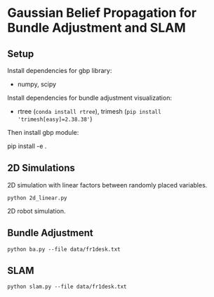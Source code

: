# Gaussian Belief Propagation for Bundle Adjustment and SLAM

## Setup

Install dependencies for gbp library:

- numpy, scipy

Install dependencies for bundle adjustment visualization:

- rtree (`conda install rtree`), trimesh (`pip install 'trimesh[easy]=2.38.38'`)

Then install gbp module:

pip install -e .


## 2D Simulations

2D simulation with linear factors between randomly placed variables. 

```
python 2d_linear.py
```

2D robot simulation. 


## Bundle Adjustment

```
python ba.py --file data/fr1desk.txt
```

## SLAM

```
python slam.py --file data/fr1desk.txt
```
